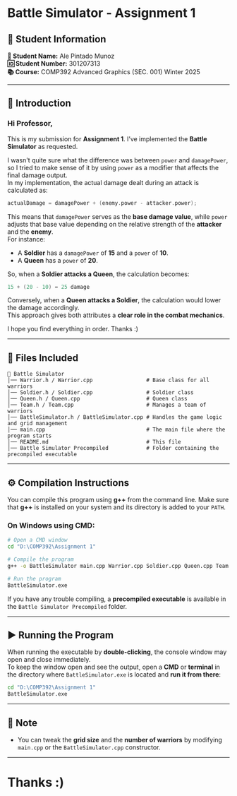 # Battle Simulator - Assignment 1

## 📌 Student Information
**📝 Student Name:** Ale Pintado Munoz  
**🆔 Student Number:** 301207313  
**📚 Course:** COMP392 Advanced Graphics (SEC. 001) Winter 2025  

---

## 🎯 Introduction
### Hi Professor,
This is my submission for **Assignment 1**. I’ve implemented the **Battle Simulator** as requested.

I wasn't quite sure what the difference was between `power` and `damagePower`, so I tried to make sense of it by using `power` as a modifier that affects the final damage output.  
In my implementation, the actual damage dealt during an attack is calculated as:

```cpp
actualDamage = damagePower + (enemy.power - attacker.power);
```

This means that `damagePower` serves as the **base damage value**, while `power` adjusts that base value depending on the relative strength of the **attacker** and the **enemy**.  
For instance:
- A **Soldier** has a `damagePower` of **15** and a `power` of **10**.
- A **Queen** has a `power` of **20**.

So, when a **Soldier attacks a Queen**, the calculation becomes:
```cpp
15 + (20 - 10) = 25 damage
```
Conversely, when a **Queen attacks a Soldier**, the calculation would lower the damage accordingly.  
This approach gives both attributes a **clear role in the combat mechanics**.

I hope you find everything in order. Thanks :)

---

## 📂 Files Included
```
📁 Battle Simulator
│── Warrior.h / Warrior.cpp                 # Base class for all warriors
│── Soldier.h / Soldier.cpp                 # Soldier class
│── Queen.h / Queen.cpp                     # Queen class
│── Team.h / Team.cpp                       # Manages a team of warriors
│── BattleSimulator.h / BattleSimulator.cpp # Handles the game logic and grid management
│── main.cpp                                # The main file where the program starts
│── README.md                               # This file
│── Battle Simulator Precompiled            # Folder containing the precompiled executable
```

---

## ⚙️ Compilation Instructions
You can compile this program using **g++** from the command line. Make sure that **g++** is installed on your system and its directory is added to your `PATH`.

### On **Windows** using CMD:
```sh
# Open a CMD window
cd "D:\COMP392\Assignment 1"

# Compile the program
g++ -o BattleSimulator main.cpp Warrior.cpp Soldier.cpp Queen.cpp Team.cpp BattleSimulator.cpp

# Run the program
BattleSimulator.exe
```

If you have any trouble compiling, a **precompiled executable** is available in the `Battle Simulator Precompiled` folder.

---

## ▶️ Running the Program
When running the executable by **double-clicking**, the console window may open and close immediately.  
To keep the window open and see the output, open a **CMD** or **terminal** in the directory where `BattleSimulator.exe` is located and **run it from there**:
```sh
cd "D:\COMP392\Assignment 1"
BattleSimulator.exe
```

---

## 🔧 Note
- You can tweak the **grid size** and the **number of warriors** by modifying `main.cpp` or the `BattleSimulator.cpp` constructor.

---

# Thanks :)

